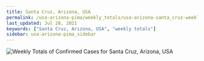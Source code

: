 ```yaml
---
title: Santa Cruz, Arizona, USA
permalink: /usa-arizona-pima/weekly_totals/usa-arizona-santa_cruz-weekly_totals.html
last_updated: Jul 28, 2021
keywords: ["Santa Cruz, Arizona, USA", "weekly totals"]
sidebar: usa-arizona-pima_sidebar
---
```


![Weekly Totals of Confirmed Cases for Santa Cruz, Arizona, USA](/covid_tracker/images/graphs/usa-arizona-santa_cruz-weekly_totals_graph.png)
